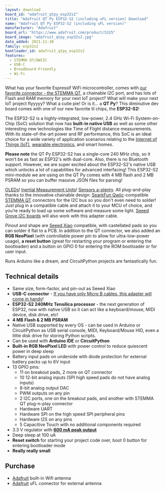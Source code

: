 ```yaml
---
layout: download
board_id: "adafruit_qtpy_esp32s2"
title: "Adafruit QT Py ESP32-S2 (including uFL version) Download"
name: "Adafruit QT Py ESP32-S2 (including uFL version)"
manufacturer: "Adafruit"
board_url: "https://www.adafruit.com/product/5325"
board_image: "adafruit_qtpy_esp32s2.jpg"
date_added: 2021-11-30
family: esp32s2
bootloader_id: adafruit_qtpy_esp32s2
features:
  - STEMMA QT/QWIIC
  - USB-C
  - Breadboard-Friendly
  - Wi-Fi
---
```


What has your favorite Espressif WiFi microcontroller, comes with [our favorite connector - the STEMMA QT](http://adafruit.com/stemma), a chainable I2C port, and has lots of Flash and RAM memory for your next IoT project? What will make your next IoT project flyyyyy? What a cutie pie! Or is it... a **QT Py**? This diminutive dev board comes with one of our new favorite lil chips, the **ESP32-S2**! 

The ESP32-S2 is a highly-integrated, low-power, 2.4 GHz Wi-Fi System-on-Chip (SoC) solution that now has **built-in native USB** as well as some other interesting new technologies like Time of Flight distance measurements. With its state-of-the-art power and RF performance, this SoC is an ideal choice for a wide variety of application scenarios relating to the [Internet of Things (IoT)](https://www.adafruit.com/category/342), [wearable electronics](https://www.adafruit.com/category/65), and smart homes.

**Please note** the QT Py ESP32-S2 has a single-core 240 MHz chip, so it won't be as fast as ESP32's with dual-core. Also, there is no Bluetooth support. However, we are super excited about the ESP32-S2's native USB which unlocks a lot of capabilities for advanced interfacing! This ESP32-S2 mini-module we are using on the QT Py comes with 4 MB flash and 2 MB PSRAM so you can buffer massive JSON files for parsing!

[OLEDs](https://www.adafruit.com/?q=qt+oled&main_page=category&cPath=1005&sort=BestMatch)! [Inertial Measurement Units](https://www.adafruit.com/?q=qt+imu&main_page=category&cPath=1005&sort=BestMatch)! [Sensors a-plenty](https://www.adafruit.com/?q=qt+sensor&main_page=category&cPath=1005&sort=BestMatch). All plug-and-play thanks to the innovative chainable design: [SparkFun Qwiic](https://www.sparkfun.com/qwiic)-compatible [STEMMA QT](https://learn.adafruit.com/introducing-adafruit-stemma-qt) connectors for the I2C bus so you don't even need to solder! Just plug in a compatible cable and attach it to your MCU of choice, and you’re ready to load up some software and measure some light. [Seeed Grove I2C boards](https://www.adafruit.com/product/4528) will also work with this adapter cable.

Pinout and shape are [Seeed Xiao](https://wiki.seeedstudio.com/Seeeduino-XIAO/) compatible, with castellated pads so you can solder it flat to a PCB. In addition to the QT connector, we also added an **RGB NeoPixel** (with controllable power pin to allow for ultra-low-power usage), **a reset button** (great for restarting your program or entering the bootloader) and a button on GPIO 0 for entering the ROM bootloader or for user input.

Runs Arduino like a dream, and CircuitPython projects are fantastically fun.

## Technical details

- Same size, form-factor, and pin-out as Seeed Xiao
- **USB-C connector** - [If you have only Micro B cables, this adapter will come in handy](https://www.adafruit.com/product/4299)!
- **ESP32-S2 240MHz Tensilica processor** - the next generation of ESP32, now with native USB so it can act like a keyboard/mouse, MIDI device, disk drive, etc!
- **4 MB Flash & 2 MB PSRAM**
- Native USB supported by every OS - can be used in Arduino or CircuitPython as USB serial console, MIDI, Keyboard/Mouse HID, even a little disk drive for storing Python scripts.
- Can be used with **Arduino IDE** or **CircuitPython**
- **Built-in RGB NeoPixel LED** with power control to reduce quiescent power in deep sleep
- Battery input pads on underside with diode protection for external battery packs up to 6V input
- 13 GPIO pins:
  - 11 on breakout pads, 2 more on QT connector
  - 10 12-bit analog inputs (SPI high speed pads do not have analog inputs)
  - 8-bit analog output DAC
  - PWM outputs on any pin
  - 2 I2C ports, one on the breakout pads, and another with STEMMA QT plug-n-play connector
  - Hardware UART
  - Hardware SPI on the high speed SPI peripheral pins
  - Hardware I2S on any pins
  - 5 Capacitive Touch with no additional components required
- 3.3 V regulator with [**600 mA peak output**](https://www.diodes.com/assets/Datasheets/AP2112.pdf)
- Deep sleep at 100 uA
- **Reset switch** for starting your project code over, boot 0 button for entering bootloader mode
- **Really really small**

## Purchase

* [Adafruit](https://www.adafruit.com/product/5325) built-in Wifi antenna
* [Adafruit](https://www.adafruit.com/product/5348) uFL connector for external antenna
